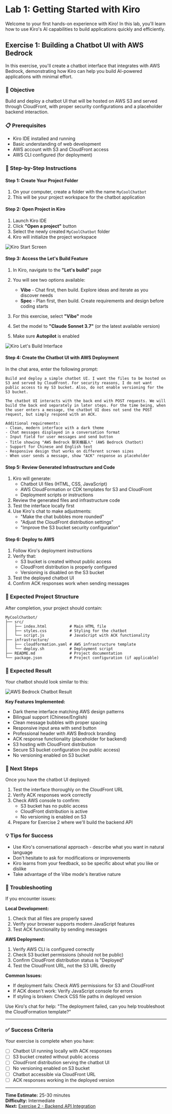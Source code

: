 # Lab 1: Getting Started with Kiro

Welcome to your first hands-on experience with Kiro! In this lab, you'll learn how to use Kiro's AI capabilities to build applications quickly and efficiently.

## Exercise 1: Building a Chatbot UI with AWS Bedrock

In this exercise, you'll create a chatbot interface that integrates with AWS Bedrock, demonstrating how Kiro can help you build AI-powered applications with minimal effort.

### 🎯 Objective
Build and deploy a chatbot UI that will be hosted on AWS S3 and served through CloudFront, with proper security configurations and a placeholder backend interaction.

### 📋 Prerequisites
- Kiro IDE installed and running
- Basic understanding of web development
- AWS account with S3 and CloudFront access
- AWS CLI configured (for deployment)

### 🚀 Step-by-Step Instructions

#### Step 1: Create Your Project Folder
1. On your computer, create a folder with the name `MyCoolChatbot`
2. This will be your project workspace for the chatbot application

#### Step 2: Open Project in Kiro
1. Launch Kiro IDE
2. Click **"Open a project"** button
3. Select the newly created `MyCoolChatbot` folder
4. Kiro will initialize the project workspace

![Kiro Start Screen](../resources/images/kiro-start-screen.png)

#### Step 3: Access the Let's Build Feature
1. In Kiro, navigate to the **"Let's build"** page
2. You will see two options available:
   - **Vibe** - Chat first, then build. Explore ideas and iterate as you discover needs
   - **Spec** - Plan first, then build. Create requirements and design before coding starts

3. For this exercise, select **"Vibe"** mode
4. Set the model to **"Claude Sonnet 3.7"** (or the latest available version)
5. Make sure **Autopilot** is enabled

![Kiro Let's Build Interface](../resources/images/kiro-lets-build.png)

#### Step 4: Create the Chatbot UI with AWS Deployment
In the chat area, enter the following prompt:

```
Build and deploy a simple chatbot UI. I want the files to be hosted on S3 and served by CloudFront. For security reasons, I do not want public access to my S3 bucket. Also, do not enable versioning for the S3 bucket.

The chatbot UI interacts with the back end with POST requests. We will build the back end separately in later steps. For the time being, when the user enters a message, the chatbot UI does not send the POST request, but simply respond with an ACK.

Additional requirements:
- Clean, modern interface with a dark theme
- Chat messages displayed in a conversation format
- Input field for user messages and send button
- Title showing "AWS Bedrock 聊天機器人" (AWS Bedrock Chatbot)
- Support for Chinese and English text
- Responsive design that works on different screen sizes
- When user sends a message, show "ACK" response as placeholder
```

#### Step 5: Review Generated Infrastructure and Code
1. Kiro will generate:
   - Chatbot UI files (HTML, CSS, JavaScript)
   - AWS CloudFormation or CDK templates for S3 and CloudFront
   - Deployment scripts or instructions
2. Review the generated files and infrastructure code
3. Test the interface locally first
4. Use Kiro's chat to make adjustments:
   - "Make the chat bubbles more rounded"
   - "Adjust the CloudFront distribution settings"
   - "Improve the S3 bucket security configuration"

#### Step 6: Deploy to AWS
1. Follow Kiro's deployment instructions
2. Verify that:
   - S3 bucket is created without public access
   - CloudFront distribution is properly configured
   - Versioning is disabled on the S3 bucket
3. Test the deployed chatbot UI
4. Confirm ACK responses work when sending messages

### 📁 Expected Project Structure
After completion, your project should contain:
```
MyCoolChatbot/
├── src/
│   ├── index.html          # Main HTML file
│   ├── styles.css          # Styling for the chatbot
│   └── script.js           # JavaScript with ACK functionality
├── infrastructure/
│   ├── cloudformation.yaml # AWS infrastructure template
│   └── deploy.sh           # Deployment script
├── README.md               # Project documentation
└── package.json            # Project configuration (if applicable)
```

### 🎨 Expected Result
Your chatbot should look similar to this:

![AWS Bedrock Chatbot Result](../resources/images/chatbot-result.png)

**Key Features Implemented:**
- Dark theme interface matching AWS design patterns
- Bilingual support (Chinese/English)
- Clean message bubbles with proper spacing
- Responsive input area with send button
- Professional header with AWS Bedrock branding
- ACK response functionality (placeholder for backend)
- S3 hosting with CloudFront distribution
- Secure S3 bucket configuration (no public access)
- No versioning enabled on S3 bucket

### 🔧 Next Steps
Once you have the chatbot UI deployed:
1. Test the interface thoroughly on the CloudFront URL
2. Verify ACK responses work correctly
3. Check AWS console to confirm:
   - S3 bucket has no public access
   - CloudFront distribution is active
   - No versioning is enabled on S3
4. Prepare for Exercise 2 where we'll build the backend API

### 💡 Tips for Success
- Use Kiro's conversational approach - describe what you want in natural language
- Don't hesitate to ask for modifications or improvements
- Kiro learns from your feedback, so be specific about what you like or dislike
- Take advantage of the Vibe mode's iterative nature

### 🐛 Troubleshooting
If you encounter issues:

**Local Development:**
1. Check that all files are properly saved
2. Verify your browser supports modern JavaScript features
3. Test ACK functionality by sending messages

**AWS Deployment:**
1. Verify AWS CLI is configured correctly
2. Check S3 bucket permissions (should not be public)
3. Confirm CloudFront distribution status is "Deployed"
4. Test the CloudFront URL, not the S3 URL directly

**Common Issues:**
- If deployment fails: Check AWS permissions for S3 and CloudFront
- If ACK doesn't work: Verify JavaScript console for errors
- If styling is broken: Check CSS file paths in deployed version

Use Kiro's chat for help: "The deployment failed, can you help troubleshoot the CloudFormation template?"

---

### ✅ Success Criteria
Your exercise is complete when you have:
- [ ] Chatbot UI running locally with ACK responses
- [ ] S3 bucket created without public access
- [ ] CloudFront distribution serving the chatbot UI
- [ ] No versioning enabled on S3 bucket
- [ ] Chatbot accessible via CloudFront URL
- [ ] ACK responses working in the deployed version

---

**Time Estimate:** 25-30 minutes  
**Difficulty:** Intermediate  
**Next:** [Exercise 2 - Backend API Integration](../lab-02-aws-integration/README.md)
